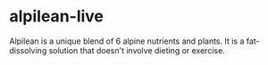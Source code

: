 # alpilean-live
Alpilean is a unique blend of 6 alpine nutrients and plants. It is a fat-dissolving solution that doesn't involve dieting or exercise.
